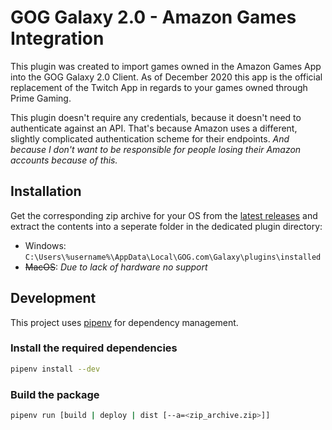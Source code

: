# GOG Galaxy 2.0 - Amazon Games Integration

This plugin was created to import games owned in the Amazon Games App into the GOG Galaxy 2.0 Client.
As of December 2020 this app is the official replacement of the Twitch App in regards to your games owned through Prime Gaming.

This plugin doesn't require any credentials, because it doesn't need to authenticate against an API. That's because Amazon uses a different, slightly complicated authentication scheme for their endpoints. _And because I don't want to be responsible for people losing their Amazon accounts because of this._

## Installation

Get the corresponding zip archive for your OS from the [latest releases](https://github.com/Rall3n/galaxy-integration-amazon/releases/latest) and extract the contents into a seperate folder in the dedicated plugin directory:
* Windows: `C:\Users\%username%\AppData\Local\GOG.com\Galaxy\plugins\installed`
* ~~MacOS~~: _Due to lack of hardware no support_

## Development

This project uses [pipenv](https://github.com/pypa/pipenv) for dependency management.

### Install the required dependencies

```bash
pipenv install --dev
```

### Build the package

```bash
pipenv run [build | deploy | dist [--a=<zip_archive.zip>]]
```
